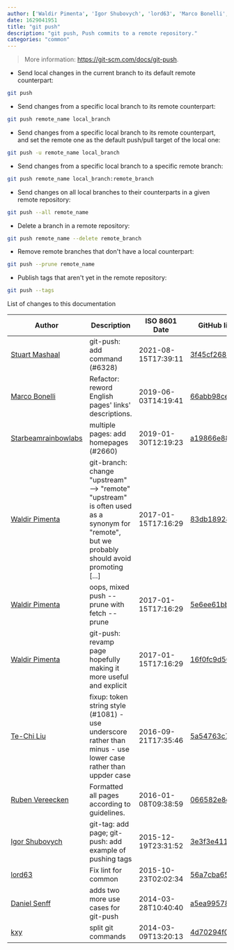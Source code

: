 ```yaml
---
author: ['Waldir Pimenta', 'Igor Shubovych', 'lord63', 'Marco Bonelli', 'Daniel Senff', 'Te-Chi Liu', 'Starbeamrainbowlabs', 'kxy', 'Stuart Mashaal', 'Ruben Vereecken']
date: 1629041951
title: "git push"
description: "git push, Push commits to a remote repository."
categories: "common"
---
```

> More information: <https://git-scm.com/docs/git-push>.

- Send local changes in the current branch to its default remote counterpart:

```bash
git push
```

- Send changes from a specific local branch to its remote counterpart:

```bash
git push remote_name local_branch
```

- Send changes from a specific local branch to its remote counterpart, and set the remote one as the default push/pull target of the local one:

```bash
git push -u remote_name local_branch
```

- Send changes from a specific local branch to a specific remote branch:

```bash
git push remote_name local_branch:remote_branch
```

- Send changes on all local branches to their counterparts in a given remote repository:

```bash
git push --all remote_name
```

- Delete a branch in a remote repository:

```bash
git push remote_name --delete remote_branch
```

- Remove remote branches that don't have a local counterpart:

```bash
git push --prune remote_name
```

- Publish tags that aren't yet in the remote repository:

```bash
git push --tags
```
List of changes to this documentation


Author | Description | ISO 8601 Date | GitHub link
------|-----|-----|-----
[Stuart Mashaal](mailto:stumash@users.noreply.github.com) | git-push: add command (#6328) | 2021-08-15T17:39:11 | [3f45cf2683f4](https://github.com/tldr-pages/tldr/commit/3f45cf2683f4100720d73906259f451300dff879)
[Marco Bonelli](mailto:marco@mebeim.net) | Refactor: reword English pages' links' descriptions. | 2019-06-03T14:19:41 | [66abb98ce935](https://github.com/tldr-pages/tldr/commit/66abb98ce935c0f4516bf30c4d6da72180d5a3ab)
[Starbeamrainbowlabs](mailto:sbrl@starbeamrainbowlabs.com) | multiple pages: add homepages (#2660) | 2019-01-30T12:19:23 | [a19866e88add](https://github.com/tldr-pages/tldr/commit/a19866e88addb239484637579b17e7c6ea9b53aa)
[Waldir Pimenta](mailto:waldyrious@gmail.com) | git-branch: change "upstream" --> "remote" "upstream" is often used as a synonym for "remote", but we probably should avoid promoting [...] | 2017-01-15T17:16:29 | [83db18928233](https://github.com/tldr-pages/tldr/commit/83db189282336252d4975d6f073d13b6030a4fc0)
[Waldir Pimenta](mailto:waldyrious@gmail.com) | oops, mixed push --prune with fetch --prune | 2017-01-15T17:16:29 | [5e6ee61bb729](https://github.com/tldr-pages/tldr/commit/5e6ee61bb729ee2262c2b62d81d7455b63b969a8)
[Waldir Pimenta](mailto:waldyrious@gmail.com) | git-push: revamp page hopefully making it more useful and explicit | 2017-01-15T17:16:29 | [16f0fc9d5023](https://github.com/tldr-pages/tldr/commit/16f0fc9d5023422b6f4231e25fa102e024940e42)
[Te-Chi Liu](mailto:liuderchi@gmail.com) | fixup: token string style (#1081) - use underscore rather than minus - use lower case rather than uppder case | 2016-09-21T17:35:46 | [5a54763c72d1](https://github.com/tldr-pages/tldr/commit/5a54763c72d1ed1b6eb5dbf195ee547527afc608)
[Ruben Vereecken](mailto:rubenvereecken@gmail.com) | Formatted all pages according to guidelines. | 2016-01-08T09:38:59 | [066582e8eab5](https://github.com/tldr-pages/tldr/commit/066582e8eab57bce9861cc8d379e158d61f1cc95)
[Igor Shubovych](mailto:igor.shubovych@gmail.com) | git-tag: add page; git-push: add example of pushing tags | 2015-12-19T23:31:52 | [3e3f3e411e88](https://github.com/tldr-pages/tldr/commit/3e3f3e411e88a1cbdf1008db75ee0c828c86403d)
[lord63](mailto:lord63.j@gmail.com) | Fix lint for common | 2015-10-23T02:02:34 | [56a7cba6568f](https://github.com/tldr-pages/tldr/commit/56a7cba6568fcdaaeca2ddf0b80341cfc7de6285)
[Daniel Senff](mailto:mail@danielsenff.de) | adds two more use cases for git-push | 2014-03-28T10:40:40 | [a5ea99578061](https://github.com/tldr-pages/tldr/commit/a5ea9957806114daa78290ba7e53a3546dc4970a)
[kxy](mailto:kyrwastaken@gmail.com) | split git commands | 2014-03-09T13:20:13 | [4d70294f065f](https://github.com/tldr-pages/tldr/commit/4d70294f065f8d6d9fd6c0add28968cb9ca725ff)

